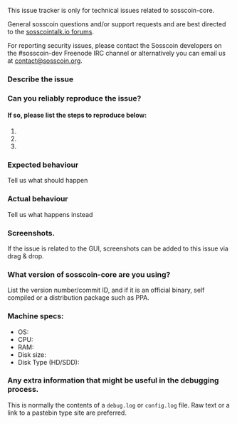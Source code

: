 <!--- Remove sections that do not apply -->

This issue tracker is only for technical issues related to sosscoin-core.

General sosscoin questions and/or support requests and are best directed to the [sosscointalk.io forums](https://sosscointalk.io/).

For reporting security issues, please contact the Sosscoin developers on the #sosscoin-dev Freenode IRC channel or alternatively you can email us at contact@sosscoin.org.

### Describe the issue

### Can you reliably reproduce the issue?
#### If so, please list the steps to reproduce below:
1.
2.
3.

### Expected behaviour
Tell us what should happen

### Actual behaviour
Tell us what happens instead

### Screenshots.
If the issue is related to the GUI, screenshots can be added to this issue via drag & drop.

### What version of sosscoin-core are you using?
List the version number/commit ID, and if it is an official binary, self compiled or a distribution package such as PPA.

### Machine specs:
- OS:
- CPU:
- RAM:
- Disk size:
- Disk Type (HD/SDD):

### Any extra information that might be useful in the debugging process.
This is normally the contents of a `debug.log` or `config.log` file. Raw text or a link to a pastebin type site are preferred.
